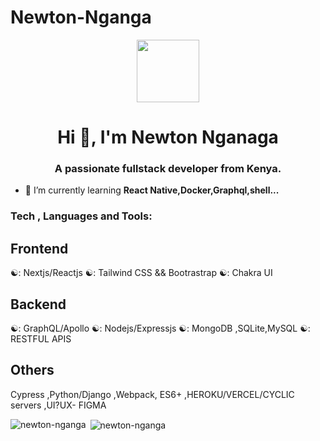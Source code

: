 # Newton-Nganga
<div id="header" align="center">
  <img src="https://media.giphy.com/media/lP8xu5t2DLGG045H8F/giphy.gif" width="100"/>
</div>

<h1 align="center">Hi 👋, I'm Newton Nganaga</h1>
<h3 align="center">A passionate fullstack developer from Kenya.</h3>

- 🌱 I’m currently learning **React Native,Docker,Graphql,shell...**

<h3 align="left">Tech , Languages and Tools:</h3>  

## Frontend
☯️: Nextjs/Reactjs
☯️: Tailwind CSS && Bootrastrap
☯️: Chakra UI

## Backend
☯️: GraphQL/Apollo
☯️: Nodejs/Expressjs
☯️: MongoDB ,SQLite,MySQL
☯️: RESTFUL APIS 

## Others
Cypress ,Python/Django ,Webpack, ES6+ ,HEROKU/VERCEL/CYCLIC servers ,UI?UX- FIGMA

<p><img align="left" src="https://github-readme-stats.vercel.app/api/top-langs?username=newton-nganga&show_icons=true&locale=en&layout=compact" alt="newton-nganga" /></p>

<p>&nbsp;<img align="center" src="https://github-readme-stats.vercel.app/api?username=newton-nganga&show_icons=true&locale=en" alt="newton-nganga" /></p>

